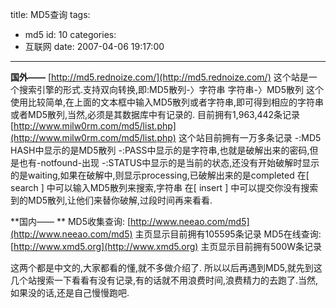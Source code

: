 title: MD5查询
tags:
  - md5
id: 10
categories:
  - 互联网
date: 2007-04-06 19:17:00
---

**国外——**
[http://md5.rednoize.com/](http://md5.rednoize.com/)
这个站是一个搜索引擎的形式.支持双向转换,即:MD5散列-〉字符串 字符串-〉MD5散列 
这个使用比较简单,在上面的文本框中输入MD5散列或者字符串,即可得到相应的字符串或者MD5散列,当然,必须是其数据库中有记录的. 
目前拥有1,963,442条记录 
[http://www.milw0rm.com/md5/list.php](http://www.milw0rm.com/md5/list.php)
这个站目前拥有一万多条记录 
-:MD5 HASH中显示的是MD5散列 
-:PASS中显示的是字符串,也就是破解出来的密码,但是也有-notfound-出现 
-:STATUS中显示的是当前的状态,还没有开始破解时显示的是waiting,如果在破解中,则显示processing,已破解出来的是completed 
在[ search ] 中可以输入MD5散列来搜索,字符串 
在[ insert ] 中可以提交你没有搜索到的MD5散列,让他们来替你破解,过段时间再来看看. 

**国内—— **
MD5收集查询:
[http://www.neeao.com/md5](http://www.neeao.com/md5)         主页显示目前拥有105595条记录 
MD5在线查询:
[http://www.xmd5.org](http://www.xmd5.org)              主页显示目前拥有500W条记录 

这两个都是中文的,大家都看的懂,就不多做介绍了. 
所以以后再遇到MD5,就先到这几个站搜索一下看看有没有记录,有的话就不用浪费时间,浪费精力的去跑了.当然,如果没的话,还是自己慢慢跑吧.
